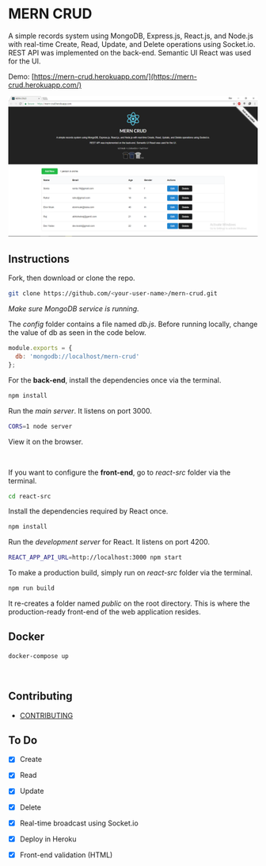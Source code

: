 # MERN CRUD

A simple records system using MongoDB, Express.js, React.js, and Node.js with real-time Create, Read, Update, and Delete operations using Socket.io. REST API was implemented on the back-end. Semantic UI React was used for the UI.


Demo: [https://mern-crud.herokuapp.com/](https://mern-crud.herokuapp.com/)

![MERN CRUD Screenshot](screenshot.png)

## Instructions

Fork, then download or clone the repo.
```bash
git clone https://github.com/<your-user-name>/mern-crud.git
```


*Make sure MongoDB service is running.*

The *config* folder contains a file named *db.js*. Before running locally, change the value of db as seen in the code below.
```js
module.exports = {
  db: 'mongodb://localhost/mern-crud'
};
```

For the **back-end**, install the dependencies once via the terminal.
```bash
npm install
```

Run the *main server*. It listens on port 3000.
```bash
CORS=1 node server
```
View it on the browser.

<br>

If you want to configure the **front-end**, go to *react-src* folder via the terminal.

```bash
cd react-src
```

Install the dependencies required by React once.
```bash
npm install
```

Run the *development server* for React. It listens on port 4200.
```bash
REACT_APP_API_URL=http://localhost:3000 npm start
```

To make a production build, simply run on *react-src* folder via the terminal.
```bash
npm run build
```

It re-creates a folder named *public* on the root directory. This is where the production-ready front-end of the web application resides.

## Docker
```bash
docker-compose up
```
<br>

## Contributing
* [CONTRIBUTING](CONTRIBUTING.md)

## To Do

- [x] Create
- [x] Read
- [x] Update
- [x] Delete
- [x] Real-time broadcast using Socket.io
- [x] Deploy in Heroku
- [x] Front-end validation (HTML)


